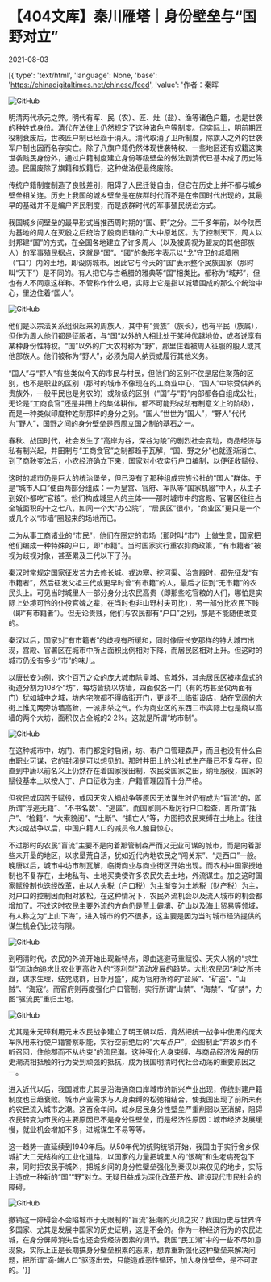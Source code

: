 # 【404文库】秦川雁塔｜身份壁垒与“国野对立”

2021-08-03

[{'type': 'text/html', 'language': None, 'base': 'https://chinadigitaltimes.net/chinese/feed', 'value': '作者：秦晖

![GitHub](https://chinadigitaltimes.net/chinese/files/2021/08/image-1627986396831.png)

明清两代承元之弊。明代有军、民（农）、匠、灶（盐）、渔等诸色户籍，也是世袭的种姓式身份。清代在法律上仍然规定了这种诸色户等制度。但实际上，明前期匠役制衰废后，世袭匠户制已经趋于消灭。清代取消了卫所制度，除旗人之外的世袭军户制也因而名存实亡。除了八旗户籍仍然体现世袭特权、一些地区还有奴籍这类世袭贱民身份外，通过户籍制度建立身份等级壁垒的做法到清代已基本成了历史陈迹。民国废除了旗籍和奴籍后，这种做法便最终废除。

传统户籍制度制造了良贱差别，阻碍了人民迁徙自由，但它在历史上并不都与城乡壁垒相关连。历史上我国的城乡壁垒是在族群时代而不是在帝国时代出现的，其最早的基础并不是编户齐民制度，而是族群时代的军事殖民统治方式。

我国城乡间壁垒的最早形式当推西周时期的“国、野”之分。三千多年前，以今陕西为基地的周人在灭殷之后统治了殷商旧辖的广大中原地区。为了控制天下，周人以封邦建“国”的方式，在全国各地建立了许多周人（以及被周视为盟友的其他部族人）的军事殖民据点，这就是“国”。“國”的象形字表示以“戈”守卫的城墙圈（“口”）内的土地，即设防城市。因此它与今天的“国”表示整个民族国家（那时叫“天下”）是不同的。有人把它与古希腊的雅典等“国”相类比，都称为“城邦”，但也有人不同意这样称。不管称作什么吧，实际上它是指以城墙围成的那么个统治中心，里边住着“国人”。

![GitHub](https://chinadigitaltimes.net/chinese/files/2021/08/image-1627986433697.png)

他们是以宗法关系组织起来的周族人，其中有“贵族”（族长），也有平民（族属），但作为周人他们都是征服者，与“国”以外的人相比处于某种优越地位，或者说享有某种身份性特权。“国”以外的广大农村称为“野”，那里住着被周人征服的殷人或其他部族人。他们被称为“野人”，必须为周人纳贡或履行其他义务。

“国人”与“野人”有些类似今天的市民与村民，但他们的区别不仅是居住聚落的区别，也不是职业的区别（那时的城市不像现在的工商业中心，“国人”中除受供养的贵族外，一般平民也是务农的）或阶级的区别（“国”与“野”内部都各自组成公社，无论是“工商食官”还是井田上的集体耕作，都不可能形成私有制意义上的阶级），而是一种类似印度种姓制那样的身分之别。“国人”世世为“国人”，“野人”代代为“野人”，国野之间的身分壁垒是西周立国之制的基石之一。

春秋、战国时代，社会发生了“高岸为谷，深谷为陵”的剧烈社会变动，商品经济与私有制兴起，井田制与“工商食官”之制都趋于瓦解，“国、野之分”也就逐渐消亡。到了商鞅变法后，小农经济确立下来，国家对小农实行户口编制，以便征收赋役。

这时的城市仍是巨大的统治堡垒，但已没有了那种组成宗族公社的“国人”群体。于是“城市人口”便由两部分组成：一为皇宫、官府、军队等“国家机器”中人，从主子到奴仆都吃“官粮”。他们构成城里人的主体——那时城市中的宫殿、官署区往往占全城面积的十之七八，如同一个大“办公院”，“居民区”很小，“商业区”更只是一个或几个以“市墙”圈起来的场地而已。

二为从事工商诸业的“市民”，他们在圈定的市场（那时叫“市”）上做生意，国家把他们编成一种特殊的户口，即“市籍”。当时国家实行重农抑商政策，“有市籍者”被视为歧视对象，甚至累及三代以下子孙。

秦汉时常规定国家征发苦力去修长城、戎边塞、挖河渠、治宫殿时，都先征发“有市籍者”，然后征发父祖三代或更早时曾“有市籍”的人，最后才征到“无市籍”的农民头上。可见当时城里人一部分身分比农民高贵（即那些吃官粮的人们，哪怕是实际上处境可怜的仆役官婢之辈，在当时也非山野村夫可比），另一部分比农民下贱（即“有市籍者”）。但无论贵贱，他们与农民都有“户口”之别，那是不能随便改变的。

秦汉以后，国家对“有市籍者”的歧视有所缓和，同时像唐长安那样的特大城市出现，宫殿、官署区在城市中所占面积比例相对下降，而居民区相对上升。但这时的城市仍没有多少“市”的味儿。

以唐长安为例，这个百万之众的庞大城市除皇城、宫城外，其余居民区被棋盘式的街道分割为108个“坊”，每坊皆绕以坊墙，四面仅各一门（有的坊甚至仅两面有门）犹如城中之城，坊内宅院都不得临街开门，更谈不上临街设店，站在宽阔的大街上惟见两旁坊墙高耸，一派肃杀之气。作为商业区的东西二市实际上也是绕以高墙的两个大坊，面积仅占全城的2·2%。这就是所谓“坊市制”。

![GitHub](https://chinadigitaltimes.net/chinese/files/2021/08/image-1627986453925.png)

在这种城市中，坊门、市门都定时启闭，坊、市户口管理森严，而且也没有什么自由职业可谋，它的封闭是可以想见的。那时井田上的公社式生产虽已不复存在，但直到中唐以前名义上仍然存在着国家授田制，农民受国家之田，纳租服役，国家的赋役基本上以按人丁、户口征收为主，户籍管理因而十分严格。

但农民或因苦于赋役，或因天灾人祸战争等原因无法谋生时仍有成为“盲流”的，即所谓“浮逃无籍”、“不书名数”、“逃匿”。而国家则不断厉行户口检查，即所谓“括户”、“检籍”、“大索貌阅”、“土断”、“捕亡人”等，力图把农民束缚在土地上。往往大灾或战争以后，中国户籍人口的减员令人触目惊心。

不过那时的农民“盲流”主要不是向着那管制森严而又无业可谋的城市，而是向着那些未开垦的地区，以求垦荒自活，犹如近代内地农民之“闯关东”、“走西口”一般。晚唐以后，城市中坊市制瓦解，临街商业与商业街区开始出现。而农村中国家授地制也不复存在，土地私有、土地买卖使许多农民失去土地，外流谋生。加之这时国家赋役制也迭经改革，由以人头税（户口税）为主渐变为土地税（财产税）为主，对户口的控制因而相对放松。在这种情况下，农民外流机会以及流入城市的机会都增加了。不过这时农民主要外流的方向仍是荒土僻壤、矿山以及海上贸易等领域，有人称之为“上山下海”，进入城市的仍不很多，这主要是因为当时城市经济提供的谋生机会仍比较有限。

![GitHub](https://chinadigitaltimes.net/chinese/files/2021/08/image-1627986472612.png)

到明清时代，农民的外流开始出现新特点，即由逃避苛重赋役、天灾人祸的“求生型”流动向追求比农业更高收入的“逐利型”流动发展的趋势。大批农民因“利之所共趋，谋求生理，结党成群，日新月盛”，成为官府所称的“盐枭”、“矿盗”、“山贼”、“海寇”。而官府则再度强化户口管制，实行所谓“山禁”、“海禁”、“矿禁”，力图“驱流民”重归土地。

![GitHub](https://chinadigitaltimes.net/chinese/files/2021/08/image-1627986489261.png)

尤其是朱元璋利用元末农民战争建立了明王朝以后，竟然把统一战争中使用的庞大军队用来行使户籍警察职能，实行空前绝后的“大军点户”，企图制止“弃故乡而不听召回，住他郡而不从约束”的流民潮。这种强化人身束缚、与商品经济发展的历史潮流相抵触的行为受到顽强的抵抗，成为我国明清时代社会动荡的重要原因之一。

进入近代以后，我国城市尤其是沿海通商口岸城市的新兴产业出现，传统封建户籍制度也日趋衰败。城市产业需求与人身束缚的松弛相结合，使我国出现了前所未有的农民流入城市之潮。这百余年间，城乡居民身分性壁垒严重削弱以至消解，阻碍农民转变为市民的主要原因已不是身分性壁垒，而是经济性原因：城市经济发展缓慢，就业机会增加不多，进城谋生不易等等。

这一趋势一直延续到1949年后。从50年代的统购统销开始，我国由于实行舍乡保城扩大二元结构的工业化道路，以国家的力量把城里人的“饭碗”和生老病死包下来，同时拒农民于城外，把城乡间的身分性壁垒强化到秦汉以来仅见的地步，实际上造成一种新的“国”“野”对立。无疑日益成为深化改革开放、建设现代市民社会的障碍。

![GitHub](https://chinadigitaltimes.net/chinese/files/2021/08/image-1627986507131.png)

撤销这一障碍会不会陷城市于无限制的“盲流”狂潮的灭顶之灾？我国历史与世界许多国家、尤其是发展中国家的历史证明，这是不会的。作为一种经济行为的农民进城，在身分屏障消失后也还会受经济因素的调节。我国“民工潮”中的一些不尽如意现象，实际上正是长期搞身分壁垒积累的恶果，想靠重新强化这种壁垒来解决问题，把所谓“滴-端人口”驱逐出去，只能造成恶性循环，加大身份壁垒，是不可取的。'}]